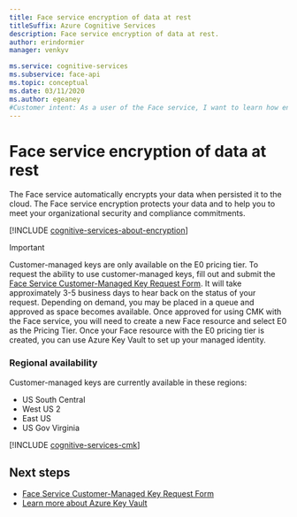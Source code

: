 ```yaml
---
title: Face service encryption of data at rest
titleSuffix: Azure Cognitive Services
description: Face service encryption of data at rest.
author: erindormier
manager: venkyv

ms.service: cognitive-services
ms.subservice: face-api
ms.topic: conceptual
ms.date: 03/11/2020
ms.author: egeaney
#Customer intent: As a user of the Face service, I want to learn how encryption at rest works.
---
```


# Face service encryption of data at rest

The Face service automatically encrypts your data when persisted it to the cloud. The Face service encryption protects your data and to help you to meet your organizational security and compliance commitments.

[!INCLUDE [cognitive-services-about-encryption](../../../includes/cognitive-services-about-encryption.md)]

> [!IMPORTANT]
> Customer-managed keys are only available on the E0 pricing tier. To request the ability to use customer-managed keys, fill out and submit the [Face Service Customer-Managed Key Request Form](https://aka.ms/cogsvc-cmk). It will take approximately 3-5 business days to hear back on the status of your request. Depending on demand, you may be placed in a queue and approved as space becomes available. Once approved for using CMK with the Face service, you will need to create a new Face resource and select E0 as the Pricing Tier. Once your Face resource with the E0 pricing tier is created, you can use Azure Key Vault to set up your managed identity.

### Regional availability

Customer-managed keys are currently available in these regions:

* US South Central
* West US 2
* East US
* US Gov Virginia

[!INCLUDE [cognitive-services-cmk](../../../includes/cognitive-services-cmk.md)]

## Next steps

* [Face Service Customer-Managed Key Request Form](https://aka.ms/cogsvc-cmk)
* [Learn more about Azure Key Vault](https://docs.microsoft.com/azure/key-vault/key-vault-overview)


